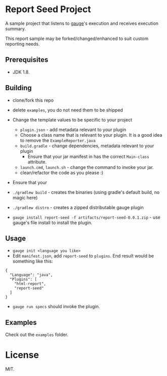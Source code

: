 # Report Seed Project

A sample project that listens to [gauge](https://github.com/getgauge/gauge)'s execution and receives execution summary.

This report sample may be forked/changed/enhanced to suit custom reporting needs.

## Prerequisites

- JDK 1.8.

## Building

- clone/fork this repo
- delete `examples`, you do not need them to be shipped
- Change the template values to be specific to your project
  - `plugin.json` - add metadata relevant to your plugin
  - Choose a class name that is relevant to your plugin. It is a good idea to remove the `ExampleReporter.java`
  - `build.gradle` - change dependencies, metadata relevant to your plugin
    - Ensure that your jar manifest in has the correct `Main-class` attribute.
  - `launch.cmd`, `launch.sh` - change the command to invoke your jar.
  - clean/refactor the code as you please :)

- Ensure that your 
- `./gradlew build` - creates the binaries (using gradle's default build, no magic here)
- `./gradlew distro` - creates a zipped distributable gauge plugin
- `gauge install report-seed -f artifacts/report-seed-0.0.1.zip` - use gauge's file install to install the plugin.

## Usage

- `gauge init <language you like>`
- Edit `manifest.json`, add `report-seed` to `plugins`. End result would be something like this:

```
{
  "Language": "java",
  "Plugins": [
    "html-report",
    "report-seed"
  ]
}
```

- `gauge run specs` should invoke the plugin.

## Examples

Check out the `examples` folder.

# License

MIT. 